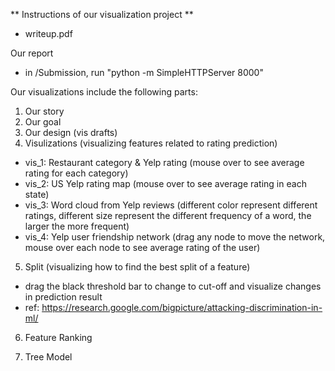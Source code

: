 ** Instructions of our visualization project **

- writeup.pdf

Our report

- in /Submission, run "python -m SimpleHTTPServer 8000"

Our visualizations include the following parts: 

1) Our story
2) Our goal
3) Our design (vis drafts)
4) Visulizations (visualizing features related to rating prediction)

 - vis_1: Restaurant category & Yelp rating (mouse over to see average rating for each category)
 - vis_2: US Yelp rating map (mouse over to see average rating in each state)
 - vis_3: Word cloud from Yelp reviews (different color represent different ratings, different size represent the different frequency of a word, the larger the more frequent)
 - vis_4: Yelp user friendship network (drag any node to move the network, mouse over each node to see average rating of the user)
 
5) Split (visualizing how to find the best split of a feature)

 - drag the black threshold bar to change to cut-off and visualize changes in prediction result
 - ref: https://research.google.com/bigpicture/attacking-discrimination-in-ml/
 
6) Feature Ranking

7) Tree Model
